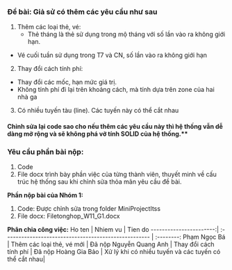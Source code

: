 ### Đề bài: Giả sử có thêm các yêu cầu như sau
1. Thêm các loại thẻ, vé:
	*	Thẻ tháng là thẻ sử dụng trong mộ tháng với số lần vào ra không giới hạn.
*	Vé cuối tuần sử dụng trong T7 và CN, số lần vào ra không giới hạn
2. Thay đổi cách tính phí:
*	Thay đổi các mốc, hạn mức giá trị.
*	Không tính phí đi lại trên khoảng cách, mà tính dựa trên zone của hai nhà ga
3. Có nhiều tuyến tàu (line). Các tuyến này có thể cắt nhau
#### Chỉnh sửa lại code sao cho nếu thêm các yêu cầu này thì hệ thống vẫn dễ dàng mở rộng và sẽ không phá vỡ tính SOLID của hệ thống.**
### Yêu cầu phần bài nộp:
1. Code
2. File docx trình bày phần việc của từng thành viên, thuyết minh về cấu trúc hệ thống sau khi chỉnh sửa thỏa mãn yêu cầu đề bài.

**Phần nộp bài của Nhóm 1:**
1. Code: Được chỉnh sửa trong folder MiniProjectItss
2. File docx: Filetonghop_W11_G1.docx

**Phân chia công việc:**
Ho ten        		| Nhiem vu           					| Tien do
-----------------------:| :---------------------------------------------------- | :--------:
Phạm Ngọc Bá		| Thêm các loại thẻ, vé mới 				| Đã nộp
Nguyễn Quang Anh	| Thay đổi cách tính phí  				| Đã nộp
Hoàng Gia Bảo		| Xử lý khi có nhiều tuyến và các tuyến có thể cắt nhau|
